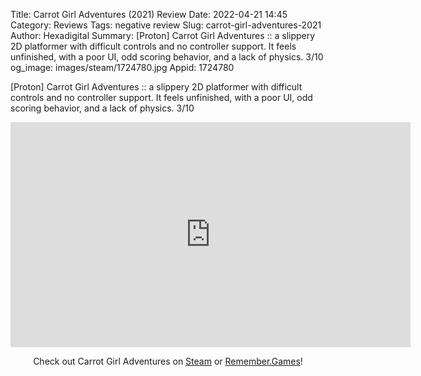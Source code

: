 Title: Carrot Girl Adventures (2021) Review
Date: 2022-04-21 14:45
Category: Reviews
Tags: negative review
Slug: carrot-girl-adventures-2021
Author: Hexadigital
Summary: [Proton] Carrot Girl Adventures :: a slippery 2D platformer with difficult controls and no controller support. It feels unfinished, with a poor UI, odd scoring behavior, and a lack of physics. 3/10
og_image: images/steam/1724780.jpg
Appid: 1724780

[Proton] Carrot Girl Adventures :: a slippery 2D platformer with difficult controls and no controller support. It feels unfinished, with a poor UI, odd scoring behavior, and a lack of physics. 3/10

<center><iframe src="https://www.youtube.com/embed/IU6zL6RqHiM?feature=oembed" allow="accelerometer; autoplay; encrypted-media; gyroscope; picture-in-picture" width="640" height="360" frameborder="0"></iframe>

Check out Carrot Girl Adventures on [Steam](https://store.steampowered.com/app/1724780/?curator_clanid=34633900) or [Remember.Games](https://remember.games/game/5625/)!</center>
